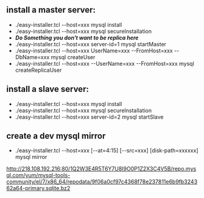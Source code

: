 ## install a master server:
* ./easy-installer.tcl --host=xxx mysql install
* ./easy-installer.tcl --host=xxx mysql secureInstallation
* ***Do Something you don't want to be replica here***
* ./easy-installer.tcl --host=xxx server-id=1 mysql startMaster
* ./easy-installer.tcl --host=xxx UserName=xxx --FromHost=xxx --DbName=xxx mysql createUser
* ./easy-installer.tcl --host=xxx --UserName=xxx --FromHost=xxx mysql createReplicaUser

## install a slave server:
* ./easy-installer.tcl --host=xxx mysql install
* ./easy-installer.tcl --host=xxx mysql secureInstallation
* ./easy-installer.tcl --host=xxx server-id=2 mysql startSlave

## create a dev mysql mirror
* ./easy-installer.tcl --host=xxx [--at=4:15] [--src=xxx] [disk-path=xxxxxx] mysql mirror

 http://218.108.192.216:80/1Q2W3E4R5T6Y7U8I9O0P1Z2X3C4V5B/repo.mysql.com/yum/mysql-tools-community/el/7/x86_64/repodata/9f06a0cf97c4368f78e237811e6b9fb324362a64-primary.sqlite.bz2
